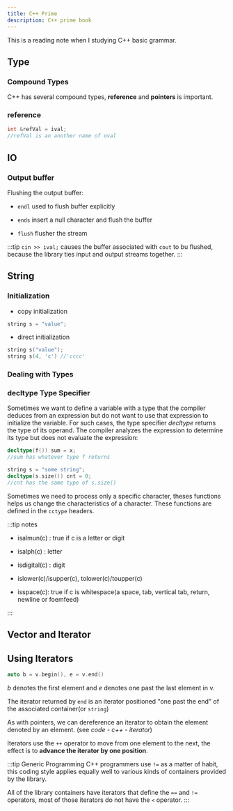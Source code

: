 ```yaml
---
title: C++ Prime
description: C++ prime book
---
```


This is a reading note when I studying C++ basic grammar.
<!-- more -->

## Type

### Compound Types

C++ has several compound types, **reference** and **pointers** is important.

### reference

```cpp
int &refVal = ival;
//refVal is an another name of oval
```

## IO

### Output buffer

Flushing the output buffer:

- `endl` used to flush buffer explicitly

- `ends` insert a null character and flush the buffer

- `flush` flusher the stream

:::tip
`cin >> ival;` causes the buffer associated with `cout` to bu flushed, because the library ties input and output streams together.
:::

## String

### Initialization

- copy initialization

```cpp
string s = "value";
```

- direct initialization

```cpp
string s("value");
string s(4, 'c') //'cccc'
```

### Dealing with Types

### decltype Type Specifier

Sometimes we want to define a variable with a type that the compiler deduces from an expression but do not want to use that expression to initialize the variable. For such cases, the type specifier *decltype* returns the type of its operand. The compiler analyzes the expression to determine its type but does not evaluate the expression:

```cpp
decltype(f()) sum = x;
//sum has whatever type f returns

string s = "some string";
decltype(s.size()) cnt = 0;
//cnt has the same type of s.size()
```

Sometimes we need to process only a specific character, theses functions helps us change the characteristics of a character. These functions are defined in the `cctype` headers.

:::tip notes

- isalmun(c) : true if c is a letter or digit

- isalph(c) : letter

- isdigital(c) : digit

- islower(c)/isupper(c), tolower(c)/toupper(c)

- isspace(c): true if c is whitespace(a space, tab, vertical tab, return, newline or foemfeed)

:::

## Vector and Iterator

## Using Iterators

```cpp
auto b = v.begin(), e = v.end()
```

*b* denotes the first element and *e* denotes one past the last element in v.

The iterator returned by `end` is an iterator positioned "one past the end" of the associated container(or `string`)

As with pointers, we can dereference an iterator to obtain the element denoted by an element. (see *code - c++ - iterator*)

Iterators use the `++` operator to move from one element to the next, the effect is to **advance the iterator by one position**.

:::tip Generic Programming
C++ programmers use `!=` as a matter of habit, this coding style applies equally well to various kinds of containers provided by the library.

All of the library containers have iterators that define the `==` and `!=` operators, most of those iterators do not have the `<` operator.
:::